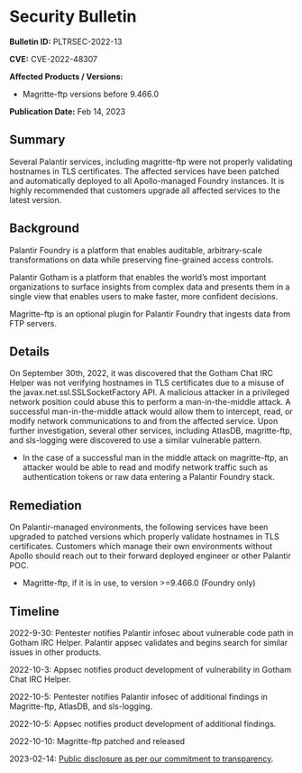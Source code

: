 # Security Bulletin

**Bulletin ID:** PLTRSEC-2022-13

**CVE:** CVE-2022-48307

**Affected Products / Versions:**

* Magritte-ftp versions before 9.466.0

**Publication Date:** Feb 14, 2023

## Summary

Several Palantir services, including magritte-ftp were not properly validating hostnames in TLS certificates. The affected services have been patched and automatically deployed to all Apollo-managed Foundry instances. It is highly recommended that customers upgrade all affected services to the latest version.

## Background

Palantir Foundry is a platform that enables auditable, arbitrary-scale transformations on data while preserving fine-grained access controls.

Palantir Gotham is a platform that enables the world’s most important organizations to surface insights from complex data and presents them in a single view that enables users to make faster, more confident decisions.

Magritte-ftp is an optional plugin for Palantir Foundry that ingests data from FTP servers.

## Details

On September 30th, 2022, it was discovered that the Gotham Chat IRC Helper was not verifying hostnames in TLS certificates due to a misuse of the javax.net.ssl.SSLSocketFactory API. A malicious attacker in a privileged network position could abuse this to perform a man-in-the-middle attack. A successful man-in-the-middle attack would allow them to intercept, read, or modify network communications to and from the affected service. Upon further investigation, several other services, including AtlasDB, magritte-ftp, and sls-logging were discovered to use a similar vulnerable pattern.

* In the case of a successful man in the middle attack on magritte-ftp, an attacker would be able to read and modify network traffic such as authentication tokens or raw data entering a Palantir Foundry stack.

## Remediation

On Palantir-managed environments, the following services have been upgraded to patched versions which properly validate hostnames in TLS certificates. Customers which manage their own environments without Apollo should reach out to their forward deployed engineer or other Palantir POC.

* Magritte-ftp, if it is in use, to version >=9.466.0 (Foundry only)

## Timeline

2022-9-30: Pentester notifies Palantir infosec about vulnerable code path in Gotham IRC Helper. Palantir appsec validates and begins search for similar issues in other products.

2022-10-3: Appsec notifies product development of vulnerability in Gotham Chat IRC Helper.

2022-10-5: Pentester notifies Palantir infosec of additional findings in Magritte-ftp, AtlasDB, and sls-logging.

2022-10-5: Appsec notifies product development of additional findings.

2022-10-10: Magritte-ftp patched and released

2023-02-14: [Public disclosure as per our commitment to transparency](_https://blog.palantir.com/broadening-our-bug-bounty-program-trust-security-and-transparency-aa3bf82f3f9a_).
